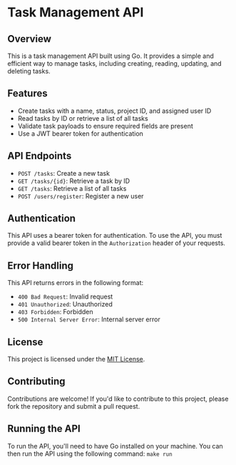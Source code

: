 # Task Management API

## Overview

This is a task management API built using Go. It provides a simple and efficient way to manage tasks, including creating, reading, updating, and deleting tasks.

## Features

* Create tasks with a name, status, project ID, and assigned user ID
* Read tasks by ID or retrieve a list of all tasks
* Validate task payloads to ensure required fields are present
* Use a JWT bearer token for authentication

## API Endpoints

* `POST /tasks`: Create a new task
* `GET /tasks/{id}`: Retrieve a task by ID
* `GET /tasks`: Retrieve a list of all tasks
* `POST /users/register`: Register a new user

## Authentication

This API uses a bearer token for authentication. To use the API, you must provide a valid bearer token in the `Authorization` header of your requests.

## Error Handling

This API returns errors in the following format:

* `400 Bad Request`: Invalid request
* `401 Unauthorized`: Unauthorized
* `403 Forbidden`: Forbidden
* `500 Internal Server Error`: Internal server error

## License

This project is licensed under the [MIT License](LICENSE).

## Contributing

Contributions are welcome! If you'd like to contribute to this project, please fork the repository and submit a pull request.

## Running the API

To run the API, you'll need to have Go installed on your machine. You can then run the API using the following command: `make run`